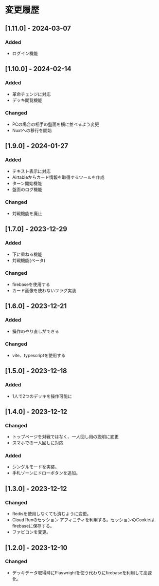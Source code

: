 # 変更履歴

## [1.11.0] - 2024-03-07

### Added
- ログイン機能

## [1.10.0] - 2024-02-14

### Added
- 革命チェンジに対応
- デッキ閲覧機能

### Changed
- PCの場合の相手の盤面を横に並べるよう変更
- Nuxtへの移行を開始

## [1.9.0] - 2024-01-27

### Added
- テキスト表示に対応
- Airtableからカード情報を取得するツールを作成
- ターン開始機能
- 盤面のログ機能

### Changed
- 対戦機能を廃止

## [1.7.0] - 2023-12-29

### Added
- 下に重ねる機能
- 対戦機能(ベータ)

### Changed
- firebaseを使用する
- カード画像を使わないフラグ実装

## [1.6.0] - 2023-12-21

### Added
- 操作のやり直しができる

### Changed
- vite、typescriptを使用する

## [1.5.0] - 2023-12-18

### Added
- 1人で2つのデッキを操作可能に

## [1.4.0] - 2023-12-12

### Changed
- トップページを対戦ではなく、一人回し用の説明に変更
- スマホでの一人回しに対応

### Added
- シングルモードを実装。
- 手札ゾーンにドローボタンを追加。

## [1.3.0] - 2023-12-12

### Changed
- Redisを使用しなくても済むように変更。
- Cloud Runのセッション アフィニティを利用する。セッションのCookieはfirebaseに保存する。
- ファビコンを変更。

## [1.2.0] - 2023-12-10

### Changed
- デッキデータ取得時にPlaywrightを使う代わりにfirebaseを利用して高速化。
